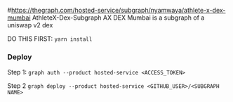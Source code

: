 #https://thegraph.com/hosted-service/subgraph/nyamwaya/athlete-x-dex-mumbai AthleteX-Dex-Subgraph
AX DEX Mumbai is a subgraph of a uniswap v2 dex

DO THIS FIRST: `yarn install`



### Deploy 

Step 1: ```graph auth --product hosted-service <ACCESS_TOKEN>```

Step 2 ```graph deploy --product hosted-service <GITHUB_USER>/<SUBGRAPH NAME>```
